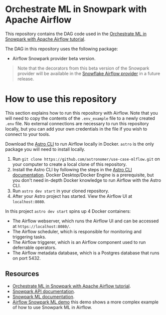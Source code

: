 Orchestrate ML in Snowpark with Apache Airflow
==============================================

This repository contains the DAG code used in the [Orchestrate ML in Snowpark with Apache Airflow tutorial](https://docs.astronomer.io/learn/airflow-snowpark). 

The DAG in this repository uses the following package:

- Airflow Snowpark provider beta version.

> Note that the decorators from this beta version of the Snowpark provider will be available in the [Snowflake Airflow provider](https://registry.astronomer.io/providers/apache-airflow-providers-snowflake/versions/latest) in a future release.

# How to use this repository

This section explains how to run this repository with Airflow. Note that you will need to copy the contents of the `.env_example` file to a newly created `.env` file. No external connections are necessary to run this repository locally, but you can add your own credentials in the file if you wish to connect to your tools. 

Download the [Astro CLI](https://docs.astronomer.io/astro/cli/install-cli) to run Airflow locally in Docker. `astro` is the only package you will need to install locally.

1. Run `git clone https://github.com/astronomer/use-case-mlflow.git` on your computer to create a local clone of this repository.
2. Install the Astro CLI by following the steps in the [Astro CLI documentation](https://docs.astronomer.io/astro/cli/install-cli). Docker Desktop/Docker Engine is a prerequisite, but you don't need in-depth Docker knowledge to run Airflow with the Astro CLI.
3. Run `astro dev start` in your cloned repository.
4. After your Astro project has started. View the Airflow UI at `localhost:8080`.

In this project `astro dev start` spins up 4 Docker containers:

- The Airflow webserver, which runs the Airflow UI and can be accessed at `https://localhost:8080/`.
- The Airflow scheduler, which is responsible for monitoring and triggering tasks.
- The Airflow triggerer, which is an Airflow component used to run deferrable operators.
- The Airflow metadata database, which is a Postgres database that runs on port 5432.

## Resources

- [Orchestrate ML in Snowpark with Apache Airflow tutorial](https://docs.astronomer.io/learn/airflow-snowpark).
- [Snowpark API documentation](https://docs.snowflake.com/en/developer-guide/snowpark/python/index).
- [Snowpark ML documentation](https://docs.snowflake.com/en/developer-guide/snowpark-ml/index).
- [Airflow Snowpark ML demo](https://github.com/astronomer/airflow-snowparkml-demo) this demo shows a more complex example of how to use Snowpark ML in Airflow.